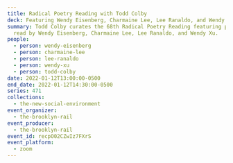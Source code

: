 ```yaml
---
title: Radical Poetry Reading with Todd Colby
deck: Featuring Wendy Eisenberg, Charmaine Lee, Lee Ranaldo, and Wendy Xu
summary: Todd Colby curates the 68th Radical Poetry Reading featuring poetry
  read by Wendy Eisenberg, Charmaine Lee, Lee Ranaldo, and Wendy Xu.
people:
  - person: wendy-eisenberg
  - person: charmaine-lee
  - person: lee-ranaldo
  - person: wendy-xu
  - person: todd-colby
date: 2022-01-12T13:00:00-0500
end_date: 2022-01-12T14:30:00-0500
series: 471
collections:
  - the-new-social-environment
event_organizer:
  - the-brooklyn-rail
event_producer:
  - the-brooklyn-rail
event_id: recpO02CZwIz7FXrS
event_platform:
  - zoom
---
```

